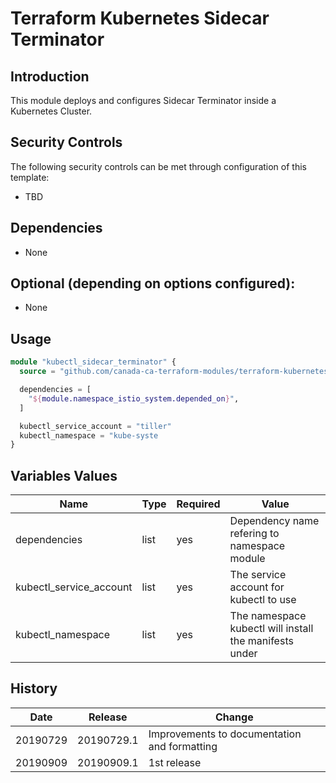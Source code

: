 # Terraform Kubernetes Sidecar Terminator

## Introduction

This module deploys and configures Sidecar Terminator inside a Kubernetes Cluster.

## Security Controls

The following security controls can be met through configuration of this template:

* TBD

## Dependencies

* None

## Optional (depending on options configured):

* None

## Usage

```terraform
module "kubectl_sidecar_terminator" {
  source = "github.com/canada-ca-terraform-modules/terraform-kubernetes-sidecar-terminator?ref=20190909.1"

  dependencies = [
    "${module.namespace_istio_system.depended_on}",
  ]

  kubectl_service_account = "tiller"
  kubectl_namespace = "kube-syste
}
```

## Variables Values

| Name                    | Type   | Required | Value                                                  |
| ----------------------- | ------ | -------- | ------------------------------------------------------ |
| dependencies            | list   | yes      | Dependency name refering to namespace module           |
| kubectl_service_account | list   | yes      | The service account for kubectl to use                 |
| kubectl_namespace       | list   | yes      | The namespace kubectl will install the manifests under |

## History

| Date     | Release    | Change                                                     |
| -------- | ---------- | ---------------------------------------------------------- |
| 20190729 | 20190729.1 | Improvements to documentation and formatting               |
| 20190909 | 20190909.1 | 1st release                                                |
